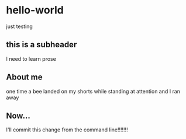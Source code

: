 # hello-world
just testing
## this is a subheader
I need to learn prose
## About me
one time a bee landed on my shorts while standing at attention and I ran away
## Now...
I'll commit this change from the command line!!!!!!!